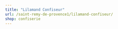 ```yaml
---
title: "Lilamand Confiseur"
url: /saint-remy-de-provence1/lilamand-confiseur/
shop: confiserie
---
```


